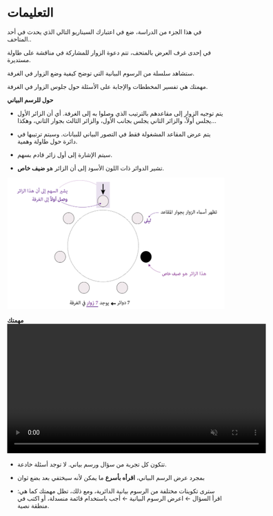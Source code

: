 # التعليمات 

في هذا الجزء من الدراسة، ضع في اعتبارك السيناريو التالي الذي يحدث في أحد المتاحف..

<div class="hover-box">

في إحدى غرف العرض بالمتحف، تتم دعوة الزوار للمشاركة في مناقشة على طاولة مستديرة.

ستشاهد سلسلة من الرسوم البيانية التي توضح كيفية وضع الزوار في الغرفة.

مهمتك هي تفسير المخططات والإجابة على الأسئلة حول جلوس الزوار في الغرفة.

</div>

<!-- -------------------------------------------- -->
<div class="highlight-box"><b> حول للرسم البياني</b></div>
<!-- <div class="highlight-box"><b> حول للرسم البياني الدائري</b></div> -->

- يتم توجيه الزوار إلى مقاعدهم بالترتيب الذي وصلوا به إلى الغرفة. أي أن الزائر الأول يجلس أولاً، والزائر الثاني يجلس بجانب الأول، والزائر الثالث بجوار الثاني، وهكذا...

- يتم عرض المقاعد المشغولة فقط في التصور البياني للبيانات. وسيتم ترتيبها في دائرة حول طاولة وهمية.

- سيتم الإشارة إلى أول زائر قادم بسهم.

- تشير الدوائر ذات اللون الأسود إلى أن الزائر هو **ضيف خاص**.

![Radial chart used in this study](ar/radial/intro-radial-ex.png)


<!-- -------------------------------------------- -->
<div class="highlight-box"><b> مهمتك </b></div>

<div style="text-align: center;">
  <video width="600" controls autoplay loop muted><source src="ar/radial/intro-radial-task.mp4" type="video/mp4"></video>
</div>

- تتكون كل تجربة من سؤال ورسم بياني.
 لا توجد أسئلة خادعة.

- بمجرد عرض الرسم البياني، **اقرأه بأسرع** ما يمكن لأنه سيختفي بعد بضع ثوان

- سترى تكوينات مختلفة من الرسوم بيانية الدائرية، ومع ذلك، تظل مهمتك كما هي:
 اقرأ السؤال ← اعرض الرسوم البيانية ← أجب باستخدام قائمة منسدلة، أو اكتب في منطقة نصية.